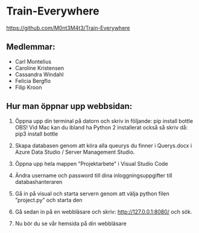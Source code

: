 # Train-Everywhere

https://github.com/M0nt3M4t3/Train-Everywhere

## Medlemmar:
- Carl Montelius
- Caroline Kristensen
- Cassandra Windahl
- Felicia Bergflo
- Filip Kroon

## Hur man öppnar upp webbsidan:

1. Öppna upp din terminal på datorn och skriv in följande: pip install bottle
OBS! Vid Mac kan du ibland ha Python 2 installerat också så skriv då: pip3 install bottle

2. Skapa databasen genom att köra alla queurys du finner i Querys.docx
i Azure Data Studio / Server Management Studio.

3. Öppna upp hela mappen "Projektarbete" i Visual Studio Code

4. Ändra username och password till dina inloggningsuppgifter till databashanteraren

5. Gå in på visual och starta servern genom att välja python filen ”project.py” och starta den 

6. Gå sedan in på en webbläsare och skriv: http://127.0.0.1:8080/ och sök. 

7. Nu bör du se vår hemsida på din webbläsare
